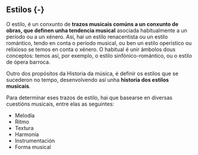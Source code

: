 ## Estilos {-}

O estilo, é un conxunto de **trazos musicais comúns a un conxunto de obras, que definen unha tendencia musical** asociada habitualmente a un período ou a un xénero. Así, hai un estilo renacentista ou un estilo romántico, tendo en conta o período musical, ou ben un estilo operístico ou relixioso se temos en conta o xénero. O habitual é unir ámbolos dous conceptos: temos así, por exemplo, o estilo sinfónico-romántico, ou o estilo de ópera barroca. 

Outro dos propósitos da Historia da música, é definir os estilos que se sucederon no tempo, desenvolvendo así unha **historia dos estilos musicais**.

Para determinar eses trazos de estilo, hai que basearse en diversas cuestións musicais, entre elas as seguintes:

- Melodía
- Ritmo 
- Textura
- Harmonía
- Instrumentación
- Forma musical
